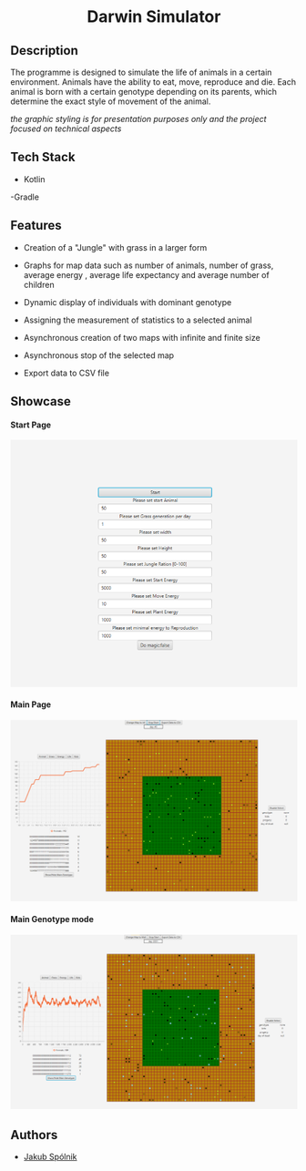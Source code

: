 <h1 align="center">Darwin Simulator</h1>


## Description

The programme is designed to simulate the life of animals in a certain environment. Animals have the ability to eat, move, reproduce and die. Each animal is born with a certain genotype depending on its parents, which determine the exact style of movement of the animal. 

*the graphic styling is for presentation purposes only and the project focused on technical aspects*

## Tech Stack

- Kotlin

-Gradle


## Features

- Creation of a "Jungle" with grass in a larger form

- Graphs for map data such as number of animals, number of grass, average energy , average life expectancy and average number of children

- Dynamic display of individuals with dominant genotype

- Assigning the measurement of statistics to a selected animal

- Asynchronous creation of two maps with infinite and finite size 

- Asynchronous stop of the selected map

- Export data to CSV file

## Showcase
#### Start Page
![Start](/images/photo1.png)

#### Main Page
![main](/images/photo2.png)

#### Main Genotype mode
![Genotype](/images/photo3.png)


## Authors

- [Jakub Spólnik](https://github.com/lawos98)
